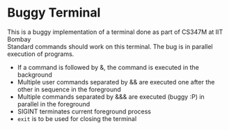 # Buggy Terminal
This is a buggy implementation of a terminal done as part of CS347M at IIT Bombay <br>
Standard commands should work on this terminal. The bug is in parallel execution of programs. <br>
<ul>
<li>If a command is followed by &, the command is executed in the background</li>
<li>Multiple user commands separated by && are executed one after the other in sequence in the
foreground </li>
<li>Multiple commands separated by &&& are executed (buggy :P) in parallel in the foreground</li>
<li> SIGINT terminates current foreground process </li>
<li>  <code>exit</code> is to be used for closing the terminal </li>
</ul>
